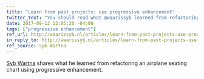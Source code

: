 ```yaml
---
title: "Learn from past projects: use progressive enhancement"
twitter_text: "You should read what @waarissyb learned from refactoring an airplane seating chart using progressive enhancement"
date: 2017-09-12 12:05:26 -04:00
tags: ["progressive enhancement"]
ref_url: http://waarissyb.nl/articles/learn-from-past-projects-use-progressive-enhancement.html
in_reply_to: http://waarissyb.nl/articles/learn-from-past-projects-use-progressive-enhancement.html
ref_source: Syb Wartna
---
```


[Syb Wartna](https://twitter.com/waarissyb) shares what he learned from refactoring an airplane seating chart using progressive enhancement.
